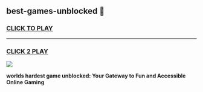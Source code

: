 
## best-games-unblocked 👋
<h3>
<a href="https://premium.freeplayer.one?title=best-games-unblocked&ref=14F">CLICK TO PLAY</a></h3>
<hr>

<h3>
<a href="https://premium.freeplayer.one?title=best-games-unblocked&ref=14F">CLICK 2 PLAY</a>
  
</h3>

<a href="https://premium.freeplayer.one?title=best-games-unblocked&ref=12F/"><img src="https://clearcache.store/games.png"></a>


**worlds hardest game unblocked: Your Gateway to Fun and Accessible Online Gaming**

